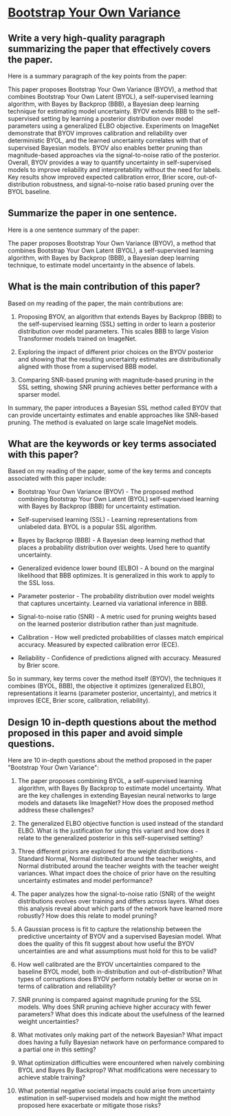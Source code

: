 # [Bootstrap Your Own Variance](https://arxiv.org/abs/2312.03213)

## Write a very high-quality paragraph summarizing the paper that effectively covers the paper.

 Here is a summary paragraph of the key points from the paper:

This paper proposes Bootstrap Your Own Variance (BYOV), a method that combines Bootstrap Your Own Latent (BYOL), a self-supervised learning algorithm, with Bayes by Backprop (BBB), a Bayesian deep learning technique for estimating model uncertainty. BYOV extends BBB to the self-supervised setting by learning a posterior distribution over model parameters using a generalized ELBO objective. Experiments on ImageNet demonstrate that BYOV improves calibration and reliability over deterministic BYOL, and the learned uncertainty correlates with that of supervised Bayesian models. BYOV also enables better pruning than magnitude-based approaches via the signal-to-noise ratio of the posterior. Overall, BYOV provides a way to quantify uncertainty in self-supervised models to improve reliability and interpretability without the need for labels. Key results show improved expected calibration error, Brier score, out-of-distribution robustness, and signal-to-noise ratio based pruning over the BYOL baseline.


## Summarize the paper in one sentence.

 Here is a one sentence summary of the paper:

The paper proposes Bootstrap Your Own Variance (BYOV), a method that combines Bootstrap Your Own Latent (BYOL), a self-supervised learning algorithm, with Bayes by Backprop (BBB), a Bayesian deep learning technique, to estimate model uncertainty in the absence of labels.


## What is the main contribution of this paper?

 Based on my reading of the paper, the main contributions are:

1) Proposing BYOV, an algorithm that extends Bayes by Backprop (BBB) to the self-supervised learning (SSL) setting in order to learn a posterior distribution over model parameters. This scales BBB to large Vision Transformer models trained on ImageNet.

2) Exploring the impact of different prior choices on the BYOV posterior and showing that the resulting uncertainty estimates are distributionally aligned with those from a supervised BBB model.

3) Comparing SNR-based pruning with magnitude-based pruning in the SSL setting, showing SNR pruning achieves better performance with a sparser model.

In summary, the paper introduces a Bayesian SSL method called BYOV that can provide uncertainty estimates and enable approaches like SNR-based pruning. The method is evaluated on large scale ImageNet models.


## What are the keywords or key terms associated with this paper?

 Based on my reading of the paper, some of the key terms and concepts associated with this paper include:

- Bootstrap Your Own Variance (BYOV) - The proposed method combining Bootstrap Your Own Latent (BYOL) self-supervised learning with Bayes by Backprop (BBB) for uncertainty estimation.

- Self-supervised learning (SSL) - Learning representations from unlabeled data. BYOL is a popular SSL algorithm.

- Bayes by Backprop (BBB) - A Bayesian deep learning method that places a probability distribution over weights. Used here to quantify uncertainty.

- Generalized evidence lower bound (ELBO) - A bound on the marginal likelihood that BBB optimizes. It is generalized in this work to apply to the SSL loss. 

- Parameter posterior - The probability distribution over model weights that captures uncertainty. Learned via variational inference in BBB.

- Signal-to-noise ratio (SNR) - A metric used for pruning weights based on the learned posterior distribution rather than just magnitude.

- Calibration - How well predicted probabilities of classes match empirical accuracy. Measured by expected calibration error (ECE).

- Reliability - Confidence of predictions aligned with accuracy. Measured by Brier score.

So in summary, key terms cover the method itself (BYOV), the techniques it combines (BYOL, BBB), the objective it optimizes (generalized ELBO), representations it learns (parameter posterior, uncertainty), and metrics it improves (ECE, Brier score, calibration, reliability).


## Design 10 in-depth questions about the method proposed in this paper and avoid simple questions.

 Here are 10 in-depth questions about the method proposed in the paper "Bootstrap Your Own Variance":

1. The paper proposes combining BYOL, a self-supervised learning algorithm, with Bayes By Backprop to estimate model uncertainty. What are the key challenges in extending Bayesian neural networks to large models and datasets like ImageNet? How does the proposed method address these challenges?

2. The generalized ELBO objective function is used instead of the standard ELBO. What is the justification for using this variant and how does it relate to the generalized posterior in this self-supervised setting? 

3. Three different priors are explored for the weight distributions - Standard Normal, Normal distributed around the teacher weights, and Normal distributed around the teacher weights with the teacher weight variances. What impact does the choice of prior have on the resulting uncertainty estimates and model performance?

4. The paper analyzes how the signal-to-noise ratio (SNR) of the weight distributions evolves over training and differs across layers. What does this analysis reveal about which parts of the network have learned more robustly? How does this relate to model pruning?

5. A Gaussian process is fit to capture the relationship between the predictive uncertainty of BYOV and a supervised Bayesian model. What does the quality of this fit suggest about how useful the BYOV uncertainties are and what assumptions must hold for this to be valid?

6. How well calibrated are the BYOV uncertainties compared to the baseline BYOL model, both in-distribution and out-of-distribution? What types of corruptions does BYOV perform notably better or worse on in terms of calibration and reliability? 

7. SNR pruning is compared against magnitude pruning for the SSL models. Why does SNR pruning achieve higher accuracy with fewer parameters? What does this indicate about the usefulness of the learned weight uncertainties?

8. What motivates only making part of the network Bayesian? What impact does having a fully Bayesian network have on performance compared to a partial one in this setting?

9. What optimization difficulties were encountered when naively combining BYOL and Bayes By Backprop? What modifications were necessary to achieve stable training?

10. What potential negative societal impacts could arise from uncertainty estimation in self-supervised models and how might the method proposed here exacerbate or mitigate those risks?

